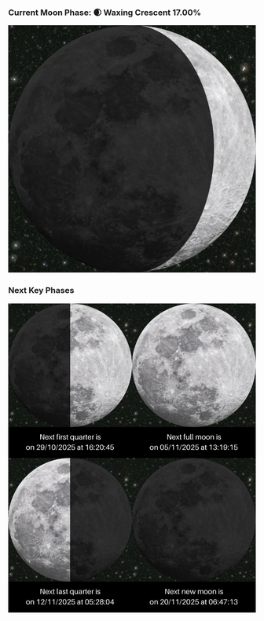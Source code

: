 ### Current Moon Phase: 🌒 Waxing Crescent 17.00%
![Moon Phase](moonphase.png)
### Next Key Phases
![Gallery](gallery.png)